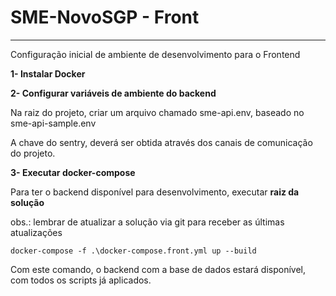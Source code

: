 # SME-NovoSGP - Front

---

Configuração inicial de ambiente de desenvolvimento para o Frontend

**1- Instalar Docker**

**2- Configurar variáveis de ambiente do backend**

Na raiz do projeto, criar um arquivo chamado sme-api.env, baseado no sme-api-sample.env

A chave do sentry, deverá ser obtida através dos canais de comunicação do projeto.

**3- Executar docker-compose**

Para ter o backend disponível para desenvolvimento, executar **raiz da solução**

obs.: lembrar de atualizar a solução via git para receber as últimas atualizações

```
docker-compose -f .\docker-compose.front.yml up --build
```

Com este comando, o backend com a base de dados estará disponível, com todos os scripts já aplicados.
